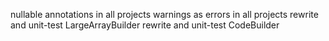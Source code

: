 nullable annotations in all projects
warnings as errors in all projects
rewrite and unit-test LargeArrayBuilder
rewrite and unit-test CodeBuilder